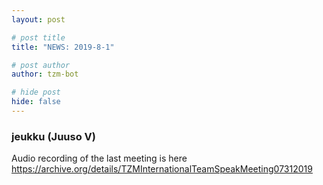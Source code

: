 ```yaml
---
layout: post

# post title
title: "NEWS: 2019-8-1"

# post author
author: tzm-bot

# hide post
hide: false
---
```


### jeukku (Juuso V)

Audio recording of the last meeting is here https://archive.org/details/TZMInternationalTeamSpeakMeeting07312019  


